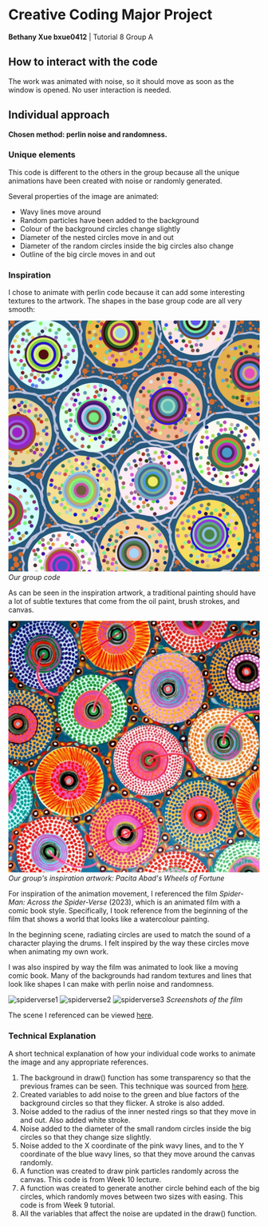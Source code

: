 # Creative Coding Major Project
**Bethany Xue bxue0412** | Tutorial 8 Group A


## How to interact with the code

The work was animated with noise, so it should move as soon as the window is opened. No user interaction is needed.


## Individual approach
**Chosen method: perlin noise and randomness.**

### Unique elements
This code is different to the others in the group because all the unique animations have been created with noise or randomly generated.

Several properties of the image are animated:
- Wavy lines move around
- Random particles have been added to the background
- Colour of the background circles change slightly
- Diameter of the nested circles move in and out
- Diameter of the random circles inside the big circles also change 
- Outline of the big circle moves in and out

### Inspiration
I chose to animate with perlin code because it can add some interesting textures to the artwork. The shapes in the base group code are all very smooth:

![Group code](readMeImages/groupCode.png)
*Our group code*

As can be seen in the inspiration artwork, a traditional painting should have a lot of subtle textures that come from the oil paint, brush strokes, and canvas. 

![Inspo artwork](readMeImages/wheelsOfFortune.jpg) 
*Our group's inspiration artwork: Pacita Abad's Wheels of Fortune*

For inspiration of the animation movement, I referenced the film *Spider-Man: Across the Spider-Verse* (2023), which is an animated film with a comic book style. Specifically, I took reference from the beginning of the film that shows a world that looks like a watercolour painting. 

In the beginning scene, radiating circles are used to match the sound of a character playing the drums. I felt inspired by the way these circles move when animating my own work.

I was also inspired by way the film was animated to look like a moving comic book. Many of the backgrounds had random textures and lines that look like shapes I can make with perlin noise and randomness.


![spiderverse1](readMeImages/spiderverse1.png) 
![spiderverse2](readMeImages/spiderverse2.png) 
![spiderverse3](readMeImages/spiderverse3.png) 
*Screenshots of the film*

The scene I referenced can be viewed [here](https://www.youtube.com/watch?v=Ek40XtVsO7g).

### Technical Explanation
A short technical explanation of how your individual code works to animate the image and any appropriate references.

1. The background in draw() function has some transparency so that the previous frames can be seen. This technique was sourced from [here](https://genekogan.com/code/p5js-perlin-noise/ ).
2. Created variables to add noise to the green and blue factors of the background circles so that they flicker. A stroke is also added.
3. Noise added to the radius of the inner nested rings so that they move in and out. Also added white stroke.
4. Noise added to the diameter of the small random circles inside the big circles so that they change size slightly.
5. Noise added to the X coordinate of the pink wavy lines, and to the Y coordinate of the blue wavy lines, so that they move around the canvas randomly.
6. A function was created to draw pink particles randomly across the canvas. This code is from Week 10 lecture.
7. A function was created to generate another circle behind each of the big circles, which randomly moves between two sizes with easing. This code is from Week 9 tutorial.
8. All the variables that affect the noise are updated in the draw() function.
